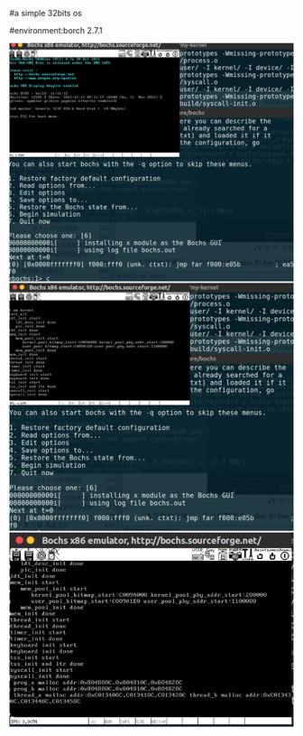 #a simple 32bits os  

#environment:borch 2.7.1  

![os1截图](https://github.com/former7/my-kernel/raw/master/Screenshots/os1.png)
![os2截图](https://github.com/former7/my-kernel/raw/master/Screenshots/os2.png)
![os3截图](https://github.com/former7/my-kernel/raw/master/Screenshots/os3.png)


